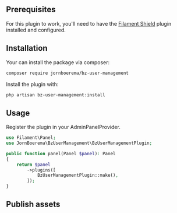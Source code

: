 ## Prerequisites
For this plugin to work, you'll need to have the [Filament Shield](https://filamentphp.com/plugins/bezhansalleh-shield) plugin installed and configured.

## Installation

Your can install the package via composer:

```bash
composer require jornboerema/bz-user-management
```

Install the plugin with:

```bash
php artisan bz-user-management:install
```

## Usage

Register the plugin in your AdminPanelProvider.

```php
use Filament\Panel;
use JornBoerema\BzUserManagement\BzUserManagementPlugin;

public function panel(Panel $panel): Panel
{
    return $panel
        ->plugins([
            BzUserManagementPlugin::make(),
        ]);
}
```

## Publish assets
